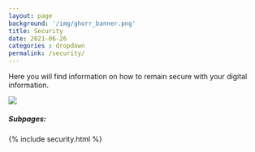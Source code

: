 ```yaml
---
layout: page
background: '/img/ghorr_banner.png'
title: Security
date: 2021-06-26
categories : dropdown
permalink: /security/
---
```


Here you will find information on how to remain secure with your digital information.

![](../img/misc/police-tux.jpeg)

##### Subpages:

<p></p>
{% include security.html %}
